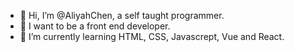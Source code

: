 - 👋 Hi, I’m @AliyahChen, a self taught programmer.
- 👀 I want to be a front end developer.
- 🌱 I’m currently learning HTML, CSS, Javascrept, Vue and React.
